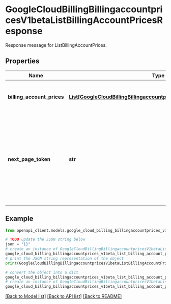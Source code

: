 # GoogleCloudBillingBillingaccountpricesV1betaListBillingAccountPricesResponse

Response message for ListBillingAccountPrices.

## Properties

Name | Type | Description | Notes
------------ | ------------- | ------------- | -------------
**billing_account_prices** | [**List[GoogleCloudBillingBillingaccountpricesV1betaBillingAccountPrice]**](GoogleCloudBillingBillingaccountpricesV1betaBillingAccountPrice.md) | The returned billing account prices. | [optional] 
**next_page_token** | **str** | Token that can be sent as &#x60;page_token&#x60; in the subsequent request to retrieve the next page. If this field is empty, there are no subsequent pages. | [optional] 

## Example

```python
from openapi_client.models.google_cloud_billing_billingaccountprices_v1beta_list_billing_account_prices_response import GoogleCloudBillingBillingaccountpricesV1betaListBillingAccountPricesResponse

# TODO update the JSON string below
json = "{}"
# create an instance of GoogleCloudBillingBillingaccountpricesV1betaListBillingAccountPricesResponse from a JSON string
google_cloud_billing_billingaccountprices_v1beta_list_billing_account_prices_response_instance = GoogleCloudBillingBillingaccountpricesV1betaListBillingAccountPricesResponse.from_json(json)
# print the JSON string representation of the object
print(GoogleCloudBillingBillingaccountpricesV1betaListBillingAccountPricesResponse.to_json())

# convert the object into a dict
google_cloud_billing_billingaccountprices_v1beta_list_billing_account_prices_response_dict = google_cloud_billing_billingaccountprices_v1beta_list_billing_account_prices_response_instance.to_dict()
# create an instance of GoogleCloudBillingBillingaccountpricesV1betaListBillingAccountPricesResponse from a dict
google_cloud_billing_billingaccountprices_v1beta_list_billing_account_prices_response_from_dict = GoogleCloudBillingBillingaccountpricesV1betaListBillingAccountPricesResponse.from_dict(google_cloud_billing_billingaccountprices_v1beta_list_billing_account_prices_response_dict)
```
[[Back to Model list]](../README.md#documentation-for-models) [[Back to API list]](../README.md#documentation-for-api-endpoints) [[Back to README]](../README.md)


